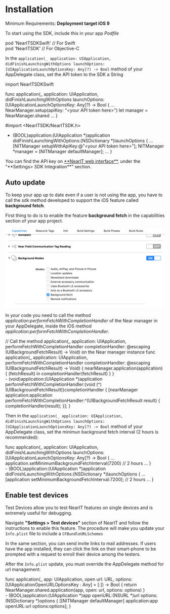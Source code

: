 # Installation #

Minimum Requirements: **Deployment target iOS 9**

To start using the SDK, include this in your app *Podfile*

<div class="code-swift">
pod 'NearITSDKSwift' // For Swift
</div>
<div class="code-objc">
pod 'NearITSDK' // For Objective-C
</div>
 
In the `application(_ application: UIApplication, didFinishLaunchingWithOptions launchOptions: [UIApplicationLaunchOptionsKey: Any]?) -> Bool` method of your AppDelegate class, set the API token to the SDK a String


<div class="code-swift">
import NearITSDKSwift

func application(_ application: UIApplication, didFinishLaunchingWithOptions launchOptions: [UIApplicationLaunchOptionsKey: Any]?) -> Bool {
	...
    NearManager.setup(apiKey: "&lt;your API token here&gt;")
	let manager = NearManager.shared
	...
}
</div>
<div class="code-objc">
#import &lt;NearITSDK/NearITSDK.h&gt;

- (BOOL)application:(UIApplication *)application didFinishLaunchingWithOptions:(NSDictionary *)launchOptions {
    ...
    [NITManager setupWithApiKey:@"&lt;your API token here&gt;"];
    NITManager *manager = [NITManager defaultManager];
    ...
}
</div>
You can find the API key on <a href="https://go.nearit.com/" target="_blank">**NearIT web interface**</a>, under the "**Settings> SDK Integration**" section.
<br>

## Auto update
To keep your app up to date even if a user is not using the app, you have to call the sdk method developed to support the iOS feature called **background fetch**.

First thing to do is to enable the feature **background fetch** in the capabilities section of your app project.

![capabilities](images/backgroundfetch_capabilities.png "")

In your code you need to call the method *application:performFetchWithCompletionHandler* of the Near manager in your AppDelegate, inside the iOS method *application:performFetchWithCompletionHandler*.

<div class="code-swift">
// Call the method application(_ application: UIApplication, performFetchWithCompletionHandler completionHandler: @escaping (UIBackgroundFetchResult) -> Void) on the Near manager instance
func application(_ application: UIApplication, performFetchWithCompletionHandler completionHandler: @escaping (UIBackgroundFetchResult) -> Void) {
    nearManager.application(application) { (fetchResult) in
        completionHandler(fetchResult)
    }
}
</div>
<div class="code-objc">
- (void)application:(UIApplication *)application performFetchWithCompletionHandler:(void (^)(UIBackgroundFetchResult))completionHandler {
    [nearManager application:application performFetchWithCompletionHandler:^(UIBackgroundFetchResult result) {
        completionHandler(result);
    }];
}
</div>

Then in the `application(_ application: UIApplication, didFinishLaunchingWithOptions launchOptions: [UIApplicationLaunchOptionsKey: Any]?) -> Bool` method of your AppDelegate class, set the minimun background fetch interval (2 hours is recommended):

<div class="code-swift">
func application(_ application: UIApplication, didFinishLaunchingWithOptions launchOptions: [UIApplicationLaunchOptionsKey: Any]?) -> Bool {
    ...
    application.setMinimumBackgroundFetchInterval(7200) // 2 hours
    ...
}
</div>
<div class="code-objc">
- (BOOL)application:(UIApplication *)application didFinishLaunchingWithOptions:(NSDictionary *)launchOptions {
    ...
    [application setMinimumBackgroundFetchInterval:7200]; // 2 hours
    ...
}
</div>

## Enable test devices
Test Devices allow you to test NearIT features on single devices and is extremely useful for debugging.

Navigate **"Settings > Test devices"** section of NearIT and follow the instructions to enable this feature. The procedure will make you update your `Info.plist` file to include a `CFBundleURLSchemes`

In the same section, you can send invite links to mail addresses. If users have the app installed, they can click the link on their smart-phone to be prompted with a request to enroll their device among the testers.

After the `Info.plist` update, you must override the AppDelegate method for url management:
<div class="code-swift">
func application(_ app: UIApplication, open url: URL, options: [UIApplicationOpenURLOptionsKey : Any] = [:]) -> Bool {
    return NearManager.shared.application(app, open: url, options: options)
}
</div>
<div class="code-objc">
- (BOOL)application:(UIApplication *)app openURL:(NSURL *)url options:(NSDictionary<UIApplicationOpenURLOptionsKey,id> *)options {
    [[NITManager defaultManager] application:app openURL:url options:options];
}
</div>
